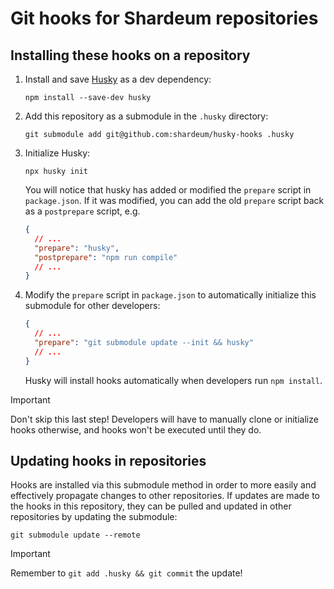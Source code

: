# Git hooks for Shardeum repositories

## Installing these hooks on a repository

1. Install and save [Husky](https://typicode.github.io/husky) as a dev dependency:

   ```console
   npm install --save-dev husky
   ```

2. Add this repository as a submodule in the `.husky` directory:

   ```console
   git submodule add git@github.com:shardeum/husky-hooks .husky
   ```

3. Initialize Husky:

   ```console
   npx husky init
   ```

   You will notice that husky has added or modified the `prepare` script in
   `package.json`. If it was modified, you can add the old `prepare` script back
   as a `postprepare` script, e.g.

   ```json
   {
     // ...
     "prepare": "husky",
     "postprepare": "npm run compile"
     // ...
   }
   ```

4. Modify the `prepare` script in `package.json` to automatically initialize
   this submodule for other developers:

   ```json
   {
     // ...
     "prepare": "git submodule update --init && husky"
     // ...
   }
   ```

   Husky will install hooks automatically when developers run `npm install`.

> [!IMPORTANT]
> Don't skip this last step! Developers will have to manually clone or initialize
> hooks otherwise, and hooks won't be executed until they do.

## Updating hooks in repositories

Hooks are installed via this submodule method in order to more easily and
effectively propagate changes to other repositories. If updates are made to the
hooks in this repository, they can be pulled and updated in other repositories
by updating the submodule:

```console
git submodule update --remote
```

> [!IMPORTANT]
> Remember to `git add .husky && git commit` the update!
